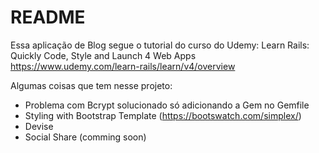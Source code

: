 # README
Essa aplicação de Blog segue o tutorial do curso do Udemy: Learn Rails: Quickly Code, Style and Launch 4 Web Apps
https://www.udemy.com/learn-rails/learn/v4/overview

Algumas coisas que tem nesse projeto:

* Problema com Bcrypt solucionado só adicionando a Gem no Gemfile
* Styling with Bootstrap Template (https://bootswatch.com/simplex/)
* Devise
* Social Share (comming soon)
